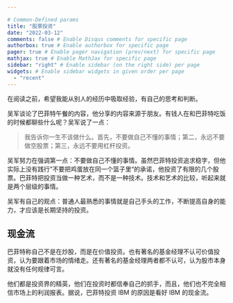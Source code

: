 ```yaml
---

# Common-Defined params
title: "股票投资"
date: "2022-03-12"
comments: false # Enable Disqus comments for specific page
authorbox: true # Enable authorbox for specific page
pager: true # Enable pager navigation (prev/next) for specific page
mathjax: true # Enable MathJax for specific page
sidebar: "right" # Enable sidebar (on the right side) per page
widgets: # Enable sidebar widgets in given order per page
  - "recent"
---
```


在阅读之前，希望我能从别人的经历中吸取经验，有自己的思考和判断。

吴军谈论了巴菲特午餐的内容，他分享的内容来源于朋友。有钱人在和巴菲特吃饭的时候都聊些什么呢？吴军说了一点：

> 我告诉你一生不该做什么。首先，不要做自己不懂的事情；第二，永远不要做空股票；第三，永远不要用杠杆投资。

吴军努力在强调第一点：不要做自己不懂的事情。虽然巴菲特投资追求稳字，但他实际上没有践行”不要把鸡蛋放在同一个篮子里“的承诺，他投资了有限的几个股票。巴菲特把投资当做一种艺术，而不是一种技术。技术和艺术的比较，听起来就是两个层级的事情。

吴军有自己的观点：普通人最熟悉的事情就是自己手头的工作，不断提高自身的能力，才应该是长期坚持的投资。

## 现金流

巴菲特称自己不是在炒股，而是在价值投资。也有著名的基金经理不认可价值投资，认为要跟着市场的情绪走。还有著名的基金经理两者都不认可，认为股市本身就没有任何规律可言。

他们都是投资界的精英，他们在投资时都信奉自己的抓手，而且，他们也不完全相信市场上的利润报表。据说，巴菲特投资 IBM 的原因是看好 IBM 的现金流。


